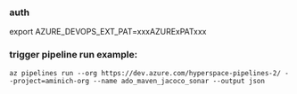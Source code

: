 ### auth
export AZURE_DEVOPS_EXT_PAT=xxxAZURExPATxxx

### trigger pipeline run example:
```
az pipelines run --org https://dev.azure.com/hyperspace-pipelines-2/ --project=aminich-org --name ado_maven_jacoco_sonar --output json
```

